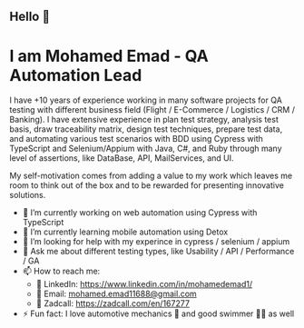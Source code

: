 ## Hello 👋

# I am Mohamed Emad - QA Automation Lead

I have +10 years of experience working in many software projects for QA testing with different business field (Flight / E-Commerce / Logistics / CRM / Banking). 
I have extensive experience in plan test strategy, analysis test basis, draw traceability matrix, design test techniques, prepare test data, and automating various test scenarios with BDD using Cypress with TypeScript and Selenium/Appium with Java, C#, and Ruby through many level of assertions, like DataBase, API, MailServices, and UI.

My self-motivation comes from adding a value to my work which leaves me room to think out of the box and to be rewarded for presenting innovative solutions.

- 🔭 I’m currently working on web automation using Cypress with TypeScript
- 🌱 I’m currently learning mobile automation using Detox
- 🤔 I’m looking for help with my experince in cypress / selenium / appium
- 💬 Ask me about different testing types, like Usability / API / Performance / GA
- 📫 How to reach me: 
  - 🔗 LinkedIn: https://www.linkedin.com/in/mohamedemad1/ 
  - 📧 Email: mohamed.emad11688@gmail.com
  - 📲 Zadcall: https://zadcall.com/en/167277
- ⚡ Fun fact: I love automotive mechanics 🚗 and good swimmer 🏊‍♂️ as well
